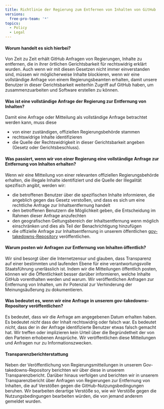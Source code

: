 ```yaml
---
title: Richtlinie der Regierung zum Entfernen von Inhalten von GitHub
versions:
  free-pro-team: '*'
topics:
  - Policy
  - Legal
---
```


#### Worum handelt es sich hierbei?
Von Zeit zu Zeit erhält GitHub Anfragen von Regierungen, Inhalte zu entfernen, die in ihrer örtlichen Gerichtsbarkeit für rechtswidrig erklärt wurden. Auch wenn wir mit diesen Gesetzen nicht immer einverstanden sind, müssen wir möglicherweise Inhalte blockieren, wenn wir eine vollständige Anfrage von einem Regierungsbeamten erhalten, damit unsere Benutzer in dieser Gerichtsbarkeit weiterhin Zugriff auf GitHub haben, um zusammenzuarbeiten und Software erstellen zu können.

#### Was ist eine vollständige Anfrage der Regierung zur Entfernung von Inhalten?
Damit eine Anfrage oder Mitteilung als vollständige Anfrage betrachtet werden kann, muss diese
- von einer zuständigen, offiziellen Regierungsbehörde stammen
- rechtswidrige Inhalte identifizieren
- die Quelle der Rechtswidrigkeit in dieser Gerichtsbarkeit angeben (Gesetz oder Gerichtsbeschluss).

#### Was passiert, wenn wir von einer Regierung eine vollständige Anfrage zur Entfernung von Inhalten erhalten?

Wenn wir eine Mitteilung von einer relevanten offiziellen Regierungsbehörde erhalten, die illegale Inhalte identifiziert und die Quelle der Illegalität spezifisch angibt, werden wir:
- die betroffenen Benutzer über die spezifischen Inhalte informieren, die angeblich gegen das Gesetz verstoßen, und dass es sich um eine rechtliche Anfrage zur Inhaltsentfernung handelt
- den betroffenen Benutzern die Möglichkeit geben, die Entscheidung im Rahmen dieser Anfrage anzufechten
- den geografischen Geltungsbereich der Inhaltsentfernung wenn möglich einschränken und dies als Teil der Benachrichtigung hinzufügen
- die offizielle Anfrage zur Inhaltsentfernung in unserem öffentlichen [gov-takedowns-Repository](https://github.com/github/gov-takedowns) veröffentlichen.

#### Warum posten wir Anfragen zur Entfernung von Inhalten öffentlich?
Wir sind besorgt über die Internetzensur und glauben, dass Transparenz auf einer bestimmten und laufenden Ebene für eine verantwortungsvolle Staatsführung unerlässlich ist. Indem wir die Mitteilungen öffentlich posten, können wir die Öffentlichkeit besser darüber informieren, welche Inhalte GitHub vorenthalten werden und warum. Wir veröffentlichen Anfragen zur Entfernung von Inhalten, um ihr Potenzial zur Verhinderung der Meinungsäußerung zu dokumentieren.

#### Was bedeutet es, wenn wir eine Anfrage in unserem gov-takedowns-Repository veröffentlichen?
Es bedeutet, dass wir die Anfrage am angegebenen Datum erhalten haben. Es bedeutet *nicht* dass der Inhalt rechtswidrig oder falsch war. Es bedeutet *nicht*, dass der in der Anfrage identifizierte Benutzer etwas falsch gemacht hat. Wir treffen oder implizieren kein Urteil über die Begründetheit der von den Parteien erhobenen Ansprüche. Wir veröffentlichen diese Mitteilungen und Anfragen nur zu Informationszwecken.

#### Transparenzberichterstattung
Neben der Veröffentlichung von Regierungsmitteilungen in unserem Gov-takedowns-Repository berichten wir über diese in unserem Transparenzbericht. Darüber hinaus verfolgen und berichten wir in unserem Transparenzbericht über Anfragen von Regierungen zur Entfernung von Inhalten, die auf Verstößen gegen die GitHub-Nutzungsbedingungen beruhen. Wir bearbeiten derartige Verstöße so, wie wir Verstöße gegen die Nutzungsbedingungen bearbeiten würden, die von jemand anderem gemeldet wurden.
